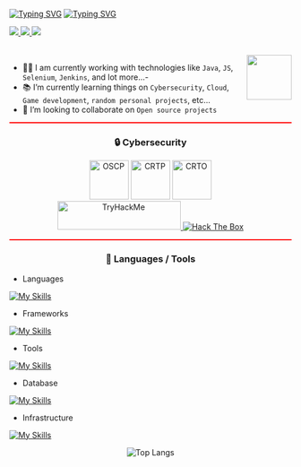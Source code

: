 [![Typing SVG](https://readme-typing-svg.herokuapp.com?font=Rubik+Doodle+Shadow&size=30&duration=2000&pause=1000&color=F7B436&vCenter=true&repeat=false&random=false&width=435&lines=Hi+there%2C+I'm+Carlos+👋)](https://git.io/typing-svg)
[![Typing SVG](https://readme-typing-svg.herokuapp.com?font=Bungee+Spice&duration=1000&pause=500&color=F7B436&vCenter=true&random=true&width=435&lines=Software+Developer;Cybersecurity+enthusiast;Software+Engineer+in+Test)](https://git.io/typing-svg)

<div style="padding-bottom:2rem;">
    <a href="https://github.com/CMassa">
        <img src="https://komarev.com/ghpvc/?username=CMassa&style=for-the-badge"/>
    </a>
    <a href="https://stackoverflow.com/users/9410216/cmassa">
        <img src="https://img.shields.io/badge/stack%20overflow-FE7A16?logo=stack-overflow&logoColor=white&style=for-the-badge"/>
    </a>
    <a href="https://codingfactsblog.wordpress.com/">
        <img src="https://img.shields.io/badge/WordPress-%23117AC9.svg?style=for-the-badge&logo=WordPress&logoColor=white"/>
    </a>
</div>

<div alight="right">
    <img style="position:float" align="right" src="https://images-wixmp-ed30a86b8c4ca887773594c2.wixmp.com/f/c2046041-a08f-46bd-85d1-27ffbe7b4585/dbo9hr9-d1c0ac4a-669b-4ff3-b44b-6573079f1867.gif?token=eyJ0eXAiOiJKV1QiLCJhbGciOiJIUzI1NiJ9.eyJzdWIiOiJ1cm46YXBwOjdlMGQxODg5ODIyNjQzNzNhNWYwZDQxNWVhMGQyNmUwIiwiaXNzIjoidXJuOmFwcDo3ZTBkMTg4OTgyMjY0MzczYTVmMGQ0MTVlYTBkMjZlMCIsIm9iaiI6W1t7InBhdGgiOiJcL2ZcL2MyMDQ2MDQxLWEwOGYtNDZiZC04NWQxLTI3ZmZiZTdiNDU4NVwvZGJvOWhyOS1kMWMwYWM0YS02NjliLTRmZjMtYjQ0Yi02NTczMDc5ZjE4NjcuZ2lmIn1dXSwiYXVkIjpbInVybjpzZXJ2aWNlOmZpbGUuZG93bmxvYWQiXX0.owAgL46ZfcMrK0tJ36eAYrhsbo6uST416jtUB-K1SoE" width="80" height="80"/>
</div>

- 👨‍💻 I am currently working with technologies like `Java`, `JS`, `Selenium`, `Jenkins`, and lot more...-
- 📚 I’m currently learning things on `Cybersecurity`, `Cloud`, `Game development`, `random personal projects`, etc...
- 👯 I’m looking to collaborate on `Open source projects`

<hr style="height:2px;border-width:0;color:gray;background-color:red">

<div align="center">
    <h3>🔒 Cybersecurity</h3>
    <div>
        <img src="https://images.credly.com/size/340x340/images/ec81134d-e80b-4eb5-ae07-0eb8e1a60fcd/image.png" width="70" height="70" alt="OSCP">
        <img src="https://miro.medium.com/v2/resize:fit:640/format:webp/1*f9CO-HTghdvMLKweeAv0Aw.png" width="70" height="70" alt="CRTP">
        <img src="https://media.eu.badgr.com/uploads/badges/assertion-9foqE6waSSmMqWWC57B3YA.png" width="70" height="70" alt="CRTO">
    </div>
    <div>
        <a href="https://tryhackme.com/p/CMassa">
            <img src="https://tryhackme-badges.s3.amazonaws.com/CMassa.png" height="51" width="220" alt="TryHackMe" />
        </a>
        <a href="https://www.hackthebox.com/home/users/profile/119656">
            <img src="http://www.hackthebox.eu/badge/image/119656" alt="Hack The Box">
        </a>
    </div>
</div>

<hr style="height:2px;border-width:0;color:gray;background-color:red">

<div>
    <h3 align="center">🔨 Languages / Tools</h3>

- Languages

[![My Skills](https://skillicons.dev/icons?i=java,c,cpp,js,python)](https://skillicons.dev)

- Frameworks

[![My Skills](https://skillicons.dev/icons?i=react,vue,spring,nodejs,express,flask,selenium,gherkin,sass)](https://skillicons.dev)

- Tools

[![My Skills](https://skillicons.dev/icons?i=linux,vscode,git,idea,vim,bash,powershell,cmake,postman,gitlab,github,ghactions)](https://skillicons.dev)

- Database

[![My Skills](https://skillicons.dev/icons?i=mysql,postgres,sqlite,mongodb)](https://skillicons.dev)

- Infrastructure

[![My Skills](https://skillicons.dev/icons?i=jenkins,docker,aws,kubernetes,grafana,cloudflare,ansible,firebase,rabbitmq,redis,raspberrypi)](https://skillicons.dev)

<div align="center">

![Top Langs](https://github-readme-stats.vercel.app/api/top-langs/?username=CMassa&layout=compact)

</div>
